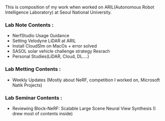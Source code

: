 



This is composition of my work when worked on ARIL(Autonomous Robot Intelligence Laboratory) at Seoul National University.




### Lab Note Contents : 

* NerfStudio Usage Guidance
* Setting Velodyne LiDAR at ARIL
* Install CloudSIm on MacOs + error solved
* SASOL solar vehicle challenge strategy Resrach
* Personal Studies(LiDAR, Cloud, DL....)


### Lab Metting Contents :

* Weekly Updates
  (Mostly about NeRF, competition I worked on, Microsoft Natik Projects)


### Lab Seminar Contents : 

* Reviewing Block-NeRF: Scalable Large Scene Neural View Synthesis
  (I drew most of contents inside)
